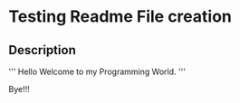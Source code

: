 # Testing Readme File creation

## Description

'''
Hello Welcome to my Programming World.
'''


Bye!!!


